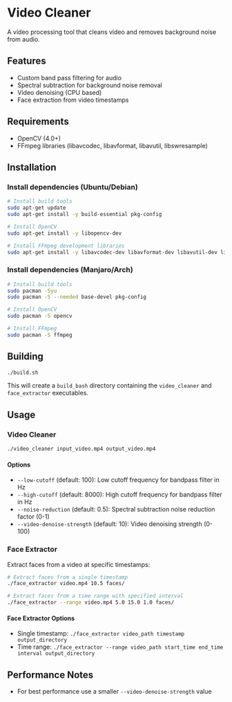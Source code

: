 # Video Cleaner

A video processing tool that cleans video and removes background noise from audio.

## Features
- Custom band pass filtering for audio
- Spectral subtraction for background noise removal
- Video denoising (CPU based)
- Face extraction from video timestamps

## Requirements
- OpenCV (4.0+)
- FFmpeg libraries (libavcodec, libavformat, libavutil, libswresample)

## Installation

### Install dependencies (Ubuntu/Debian)
```bash
# Install build tools
sudo apt-get update
sudo apt-get install -y build-essential pkg-config

# Install OpenCV
sudo apt-get install -y libopencv-dev

# Install FFmpeg development libraries
sudo apt-get install -y libavcodec-dev libavformat-dev libavutil-dev libswresample-dev
```

### Install dependencies (Manjaro/Arch)
```bash
# Install build tools
sudo pacman -Syu
sudo pacman -S --needed base-devel pkg-config

# Install OpenCV
sudo pacman -S opencv

# Install FFmpeg
sudo pacman -S ffmpeg
```

## Building
```bash
./build.sh
```
This will create a `build_bash` directory containing the `video_cleaner` and `face_extractor` executables.

## Usage

### Video Cleaner
```bash
./video_cleaner input_video.mp4 output_video.mp4
```

#### Options
- `--low-cutoff` (default: 100): Low cutoff frequency for bandpass filter in Hz
- `--high-cutoff` (default: 8000): High cutoff frequency for bandpass filter in Hz
- `--noise-reduction` (default: 0.5): Spectral subtraction noise reduction factor (0-1)
- `--video-denoise-strength` (default: 10): Video denoising strength (0-100)

### Face Extractor
Extract faces from a video at specific timestamps:

```bash
# Extract faces from a single timestamp
./face_extractor video.mp4 10.5 faces/

# Extract faces from a time range with specified interval
./face_extractor --range video.mp4 5.0 15.0 1.0 faces/
```

#### Face Extractor Options
- Single timestamp: `./face_extractor video_path timestamp output_directory`
- Time range: `./face_extractor --range video_path start_time end_time interval output_directory`

## Performance Notes

- For best performance use a smaller `--video-denoise-strength` value
